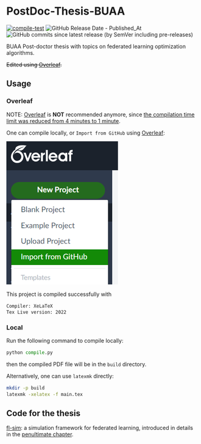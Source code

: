 # PostDoc-Thesis-BUAA

[![compile-test](https://github.com/wenh06/PostDoc-Thesis-BUAA/actions/workflows/compile.yml/badge.svg)](https://github.com/wenh06/PostDoc-Thesis-BUAA/actions/workflows/compile.yml)
![GitHub Release Date - Published_At](https://img.shields.io/github/release-date/wenh06/PostDoc-Thesis-BUAA)
![GitHub commits since latest release (by SemVer including pre-releases)](https://img.shields.io/github/commits-since/wenh06/PostDoc-Thesis-BUAA/latest)

BUAA Post-doctor thesis with topics on federated learning optimization algorithms.

~~Edited using [Overleaf](https://www.overleaf.com/).~~

## Usage

### Overleaf

NOTE: [Overleaf](https://www.overleaf.com/) is **NOT** recommended anymore, since [the compilation time limit was reduced from 4 minutes to 1 minute](https://www.overleaf.com/blog/changes-to-free-compile-timeouts-and-servers).

One can compile locally, or `Import from GitHub` using [Overleaf](https://www.overleaf.com/):

![Import from GitHub](figures/overleaf-import-from-github.png)

This project is compiled successfully with

```
Compiler: XeLaTeX
Tex Live version: 2022
```

### Local

Run the following command to compile locally:

```python
python compile.py
```

then the compiled PDF file will be in the `build` directory.

Alternatively, one can use `latexmk` directly:

```bash
mkdir -p build
latexmk -xelatex -f main.tex
```

## Code for the thesis

[fl-sim](https://github.com/wenh06/fl-sim): a simulation framework for federated learning, introduced in details in the [penultimate chapter](content/chapter5).
